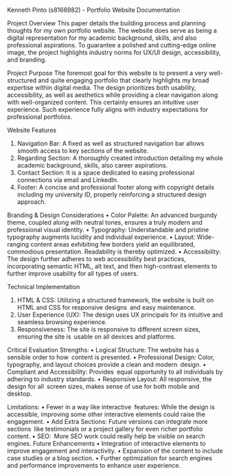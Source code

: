 Kenneth Pinto (s8166982) - Portfolio Website Documentation

Project Overview
This paper details the building process and planning thoughts for my own portfolio website. The website does serve as being a digital representation for my academic background, skills, and also professional aspirations. To guarantee a polished and cutting-edge online image, the project highlights industry norms for UX/UI design, accessibility, and branding.

Project Purpose
The foremost goal for this website is to present a very well-structured and quite engaging portfolio that clearly highlights my broad expertise within digital media. The design prioritizes both usability, accessibility, as well as aesthetics while providing a clear navigation along with well-organized content. This certainly ensures an intuitive user experience. Such experience fully aligns with industry expectations for professional portfolios.

Website Features
1.	Navigation Bar: A fixed as well as structured navigation bar allows smooth access to key sections of the website.
2.	Regarding Section: A thoroughly created introduction detailing my whole academic background, skills, also career aspirations.
3.	Contact Section: It is a space dedicated to easing professional connections via email and LinkedIn.
4.	Footer: A concise and professional footer along with copyright details including my university ID, properly reinforcing a structured design approach.

Branding & Design Considerations
•	Color Palette: An advanced burgundy theme, coupled along with neutral tones, ensures a truly modern and professional visual identity.
•	Typography: Understandable and pristine typography augments lucidity and individual experience.
•	Layout: Wide-ranging content areas exhibiting few borders yield an equilibrated, commodious presentation. Readability is thereby optimized.
•	Accessibility: The design further adheres to web accessibility best practices, incorporating semantic HTML, alt text, and then high-contrast elements to further improve usability for all types of users.

Technical Implementation
1.	HTML & CSS: Utilizing a structured framework, the website is built on HTML and CSS for responsive designs and easy maintenance.
2.	User Experience (UX): The design uses UX principals for its intuitive and seamless browsing experience.
3.	Responsiveness: The site is responsive to different screen sizes, ensuring the site is usable on all devices and platforms.

Critical Evaluation
Strengths:
•	Logical Structure: The website has a sensible order to how content is presented.
•	Professional Design: Color, typography, and layout choices provide a clean and modern design.
•	Compliant and Accessibility: Provides equal opportunity to all individuals by adhering to industry standards.
•	Responsive Layout: All responsive, the design for all screen sizes, makes sense of use for both mobile and desktop.

Limitations:
•	Fewer in a way like interactive features: While the design is accessible, improving some other interactive elements could raise the engagement.
•	Add Extra Sections: Future versions can integrate more sections like testimonials or a project gallery for even richer portfolio content.
•	SEO: More SEO work could really help be visible on search engines.
Future Enhancements
•	Integration of interactive elements to improve engagement and interactivity.
•	Expansion of the content to include case studies or a blog section.
•	Further optimization for search engines and performance improvements to enhance user experience.
